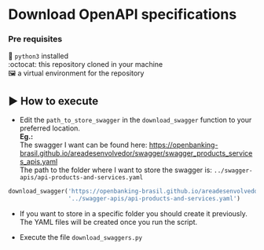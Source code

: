 # Download OpenAPI specifications

### Pre requisites

:snake: `python3` installed  
:octocat: this repository cloned in your machine  
:framed_picture: a virtual environment for the repository  

## :arrow_forward: How to execute

- Edit the `path_to_store_swagger` in the `download_swagger` function to your preferred location.    
**Eg.:**   
The swagger I want can be found here: https://openbanking-brasil.github.io/areadesenvolvedor/swagger/swagger_products_services_apis.yaml   
The path to the folder where I want to store the swagger is: `../swagger-apis/api-products-and-services.yaml`

```python
download_swagger('https://openbanking-brasil.github.io/areadesenvolvedor/swagger/swagger_products_services_apis.yaml',
                 '../swagger-apis/api-products-and-services.yaml')
```

- If you want to store in a specific folder you should create it previously. 
  The YAML files will be created once you run the script.

- Execute the file `download_swaggers.py`
